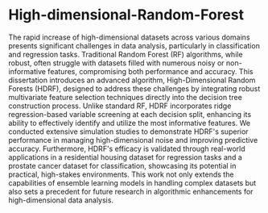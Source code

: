 # High-dimensional-Random-Forest

The rapid increase of high-dimensional datasets across various domains presents significant challenges in data analysis, particularly in classification and regression tasks. Traditional Random Forest (RF) algorithms, while robust, often struggle with datasets filled with numerous noisy or non-informative features, compromising both performance and accuracy. This dissertation introduces an advanced algorithm, High-Dimensional Random Forests (HDRF), designed to address these challenges by integrating robust multivariate feature selection techniques directly into the decision tree construction process. Unlike standard RF, HDRF incorporates ridge regression-based variable screening at each decision split, enhancing its ability to effectively identify and utilize the most informative features. We conducted extensive simulation studies to demonstrate HDRF's superior performance in managing high-dimensional noise and improving predictive accuracy. Furthermore, HDRF's efficacy is validated through real-world applications in a residential housing dataset for regression tasks and a prostate cancer dataset for classification, showcasing its potential in practical, high-stakes environments. This work not only extends the capabilities of ensemble learning models in handling complex datasets but also sets a precedent for future research in algorithmic enhancements for high-dimensional data analysis.
